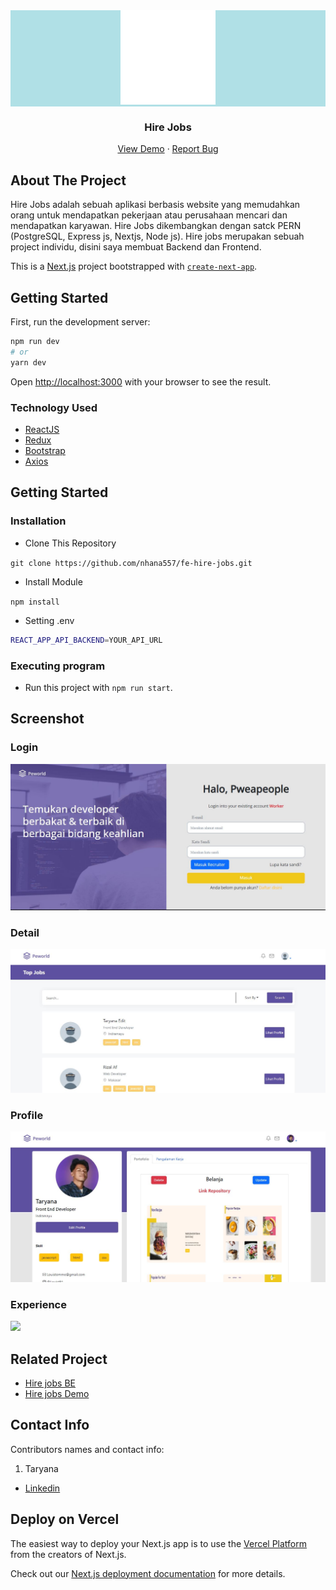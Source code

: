 <div align="center" style="background-color: powderblue;">
  <img src="./readme/Lg.svg" width="30%"/>
</div>
<h3 align="center">Hire Jobs</h3>
<p align="center">
  <a href="https://fe-hire-jobs.vercel.app/">View Demo</a>
  ·
  <a href="https://github.com/nhana557/fe-hire-jobs/issues">Report Bug</a>
</p>

<!-- ABOUT THE PROJECT -->
## About The Project
Hire Jobs adalah sebuah aplikasi berbasis website yang memudahkan orang untuk mendapatkan pekerjaan atau perusahaan mencari dan mendapatkan karyawan. Hire Jobs dikembangkan dengan satck PERN (PostgreSQL, Express js, Nextjs, Node js). Hire jobs merupakan sebuah project individu, disini saya membuat Backend dan Frontend.


This is a [Next.js](https://nextjs.org/) project bootstrapped with [`create-next-app`](https://github.com/vercel/next.js/tree/canary/packages/create-next-app).

## Getting Started

First, run the development server:

```bash
npm run dev
# or
yarn dev
```

Open [http://localhost:3000](http://localhost:3000) with your browser to see the result.


### Technology Used
- [ReactJS](https://reactjs.org/)
- [Redux](https://redux.js.org/)
- [Bootstrap](https://getbootstrap.com/)
- [Axios](https://github.com/axios/axios)

<!-- GETTING STARTED -->
## Getting Started

### Installation
- Clone This Repository

`git clone https://github.com/nhana557/fe-hire-jobs.git`

- Install Module

`npm install`

- Setting .env

```bash
REACT_APP_API_BACKEND=YOUR_API_URL
```

### Executing program

- Run this project with `npm run start`.

<!-- SCREENSHOT -->
## Screenshot

### Login
<img src="./readme/HIre Login.JPG" />

### Detail 
<img src="./readme/search.JPG" />

### Profile
<img src="./readme/profile.JPG" />

### Experience
<img src="./readme/profile experience.JPG" />


<!-- RELATED PROJECT -->
## Related Project

- [Hire jobs BE](https://github.com/nhana557/Hire-Jobs-BE)
- [Hire jobs Demo](https://fe-hire-jobs.vercel.app/)

<!-- CONTACT INFO -->
## Contact Info

Contributors names and contact info:

1. Taryana

- [Linkedin](https://www.linkedin.com/in/taryana10/)


## Deploy on Vercel

The easiest way to deploy your Next.js app is to use the [Vercel Platform](https://vercel.com/new?utm_medium=default-template&filter=next.js&utm_source=create-next-app&utm_campaign=create-next-app-readme) from the creators of Next.js.

Check out our [Next.js deployment documentation](https://nextjs.org/docs/deployment) for more details.
